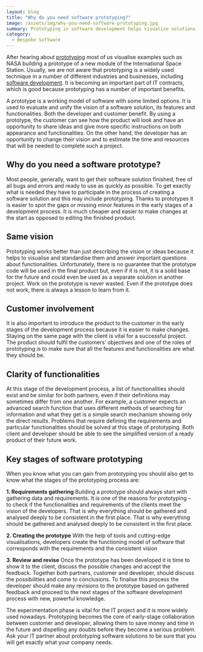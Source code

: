 ```yaml
---
layout: blog
title: "Why do you need software prototyping?"
image: /assets/img/why-you-need-software-prototyping.jpg
summary: Prototyping in software development helps visualize solutions, ensures customer involvement, clarifies functionalities, and streamlines the development process, saving time and costs.
category:
  - Bespoke Software
---
```


After hearing about [prototyping](https://headchannel.co.uk/outsourcing-it/) most of us visualise examples such as NASA building a prototype of a new module of the International Space Station. Usually, we are not aware that prototyping is a widely used technique in a number of different industries and businesses, including [software development](https://headchannel.co.uk/white-label-software-development/). It is becoming an important part of IT contracts, which is good because prototyping has a number of important benefits.

A prototype is a working model of software with some limited options. It is used to evaluate and unify the vision of a software solution, its features and functionalities. Both the developer and customer benefit. By using a prototype, the customer can see how the product will look and have an opportunity to share ideas and give more specific instructions on both appearance and functionalities. On the other hand, the developer has an opportunity to change their vision and to estimate the time and resources that will be needed to complete such a project.

## Why do you need a software prototype?
Most people, generally, want to get their software solution finished, free of all bugs and errors and ready to use as quickly as possible. To get exactly what is needed they have to participate in the process of creating a software solution and this may include prototyping. Thanks to prototypes it is easier to spot the gaps or missing minor features in the early stages of a development process. It is much cheaper and easier to make changes at the start as opposed to editing the finished product.

## Same vision
Prototyping works better than just describing the vision or ideas because it helps to visualise and standardise them and answer important questions about functionalities. Unfortunately, there is no guarantee that the prototype code will be used in the final product but, even if it is not, it is a solid base for the future and could even be used as a separate solution in another project. Work on the prototype is never wasted. Even if the prototype does not work, there is always a lesson to learn from it.

## Customer involvement
It is also important to introduce the product to the customer in the early stages of the development process because it is easier to make changes. Staying on the same page with the client is vital for a successful project. The product should fulfil the customers’ objectives and one of the roles of prototyping is to make sure that all the features and functionalities are what they should be.

## Clarity of functionalities
At this stage of the development process, a list of functionalities should exist and be similar for both partners, even if their definitions may sometimes differ from one another. For example, a customer expects an advanced search function that uses different methods of searching for information and what they get is a simple search mechanism showing only the direct results. Problems that require defining the requirements and particular functionalities should be solved at this stage of prototyping. Both client and developer should be able to see the simplified version of a ready product of their future work.

## Key stages of software prototyping
When you know what you can gain from prototyping you should also get to know what the stages of the prototyping process are:

**1. Requirements gathering**
Building a prototype should always start with gathering data and requirements. It is one of the reasons for prototyping – to check if the functionalities and requirements of the clients meet the vision of the developers. That is why everything should be gathered and analysed deeply to be consistent in the first place. That is why everything should be gathered and analysed deeply to be consistent in the first place.

**2. Creating the prototype**
With the help of tools and cutting-edge visualisations, developers create the functioning model of software that corresponds with the requirements and the consistent vision

**3. Review and revise**
Once the prototype has been developed it is time to show it to the client, discuss the possible changes and accept the feedback. Together both partners, customer and developer, should discuss the possibilities and come to conclusions. To finalise this process the developer should make any revisions to the prototype based on gathered feedback and proceed to the next stages of the software development process with new, powerful knowledge.

The experimentation phase is vital for the IT project and it is more widely used nowadays. Prototyping becomes the core of early-stage collaboration between customer and developer, allowing them to save money and time in the future and dispelling any doubts before they become a serious problem. Ask your IT partner about prototyping software solutions to be sure that you will get exactly what your company needs.
